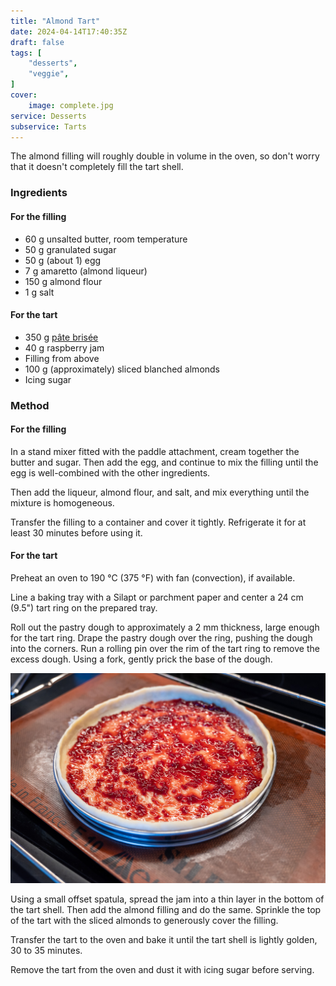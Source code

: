 ```yaml
---
title: "Almond Tart"
date: 2024-04-14T17:40:35Z
draft: false
tags: [
    "desserts",
    "veggie",
]
cover:
    image: complete.jpg
service: Desserts
subservice: Tarts
---
```


The almond filling will roughly double in volume in the oven, so don't worry that it doesn't completely fill the tart shell.

### Ingredients

#### For the filling

* 60 g unsalted butter, room temperature
* 50 g granulated sugar
* 50 g (about 1) egg
* 7 g amaretto (almond liqueur)
* 150 g almond flour
* 1 g salt

#### For the tart

* 350 g [pâte brisée](/recipes/pate-brisee)
* 40 g raspberry jam
* Filling from above
* 100 g (approximately) sliced blanched almonds
* Icing sugar

### Method

#### For the filling

In a stand mixer fitted with the paddle attachment, cream together the butter and sugar. Then add the egg, and continue to mix the filling until the egg is well-combined with the other ingredients.

Then add the liqueur, almond flour, and salt, and mix everything until the mixture is homogeneous.

Transfer the filling to a container and cover it tightly. Refrigerate it for at least 30 minutes before using it.

#### For the tart

Preheat an oven to 190 °C (375 °F) with fan (convection), if available.

Line a baking tray with a Silapt or parchment paper and center a 24 cm (9.5") tart ring on the prepared tray.

Roll out the pastry dough to approximately a 2 mm thickness, large enough for the tart ring. Drape the pastry dough over the ring, pushing the dough into the corners. Run a rolling pin over the rim of the tart ring to remove the excess dough. Using a fork, gently prick the base of the dough.

![Tart being prepared with raspberry jam](filling.jpg)

Using a small offset spatula, spread the jam into a thin layer in the bottom of the tart shell. Then add the almond filling and do the same. Sprinkle the top of the tart with the sliced almonds to generously cover the filling.

Transfer the tart to the oven and bake it until the tart shell is lightly golden, 30 to 35 minutes.

Remove the tart from the oven and dust it with icing sugar before serving.



